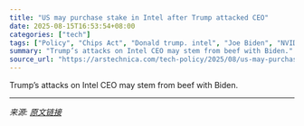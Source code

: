 ```yaml
---
title: "US may purchase stake in Intel after Trump attacked CEO"
date: 2025-08-15T16:53:54+08:00
categories: ["tech"]
tags: ["Policy", "Chips Act", "Donald trump. intel", "Joe Biden", "NVIDIA", "semiconductors", "us-china trade war"]
summary: "Trump’s attacks on Intel CEO may stem from beef with Biden."
source_url: "https://arstechnica.com/tech-policy/2025/08/us-may-purchase-stake-in-intel-after-trump-attacked-ceo/"
---
```


Trump’s attacks on Intel CEO may stem from beef with Biden.

---

*来源: [原文链接](https://arstechnica.com/tech-policy/2025/08/us-may-purchase-stake-in-intel-after-trump-attacked-ceo/)*
